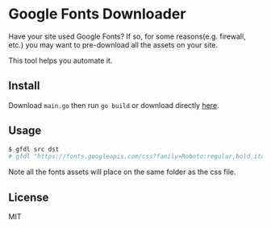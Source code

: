 Google Fonts Downloader
===
Have your site used Google Fonts? If so, for some reasons(e.g. firewall, etc.) you may want to pre-download all the assets on your site.

This tool helps you automate it.

## Install
Download `main.go` then run `go build` or download directly [here][dl].

## Usage
```sh
$ gfdl src dst
# gfdl "https://fonts.googleapis.com/css?family=Roboto:regular,bold,italic,thin,light,bolditalic,black,medium&amp;lang=zh" path/to/fonts.css
```

Note all the fonts assets will place on the same folder as the css file.

## License
MIT

[dl]: https://dl.xiaolongtongxue.com/gfdl/
